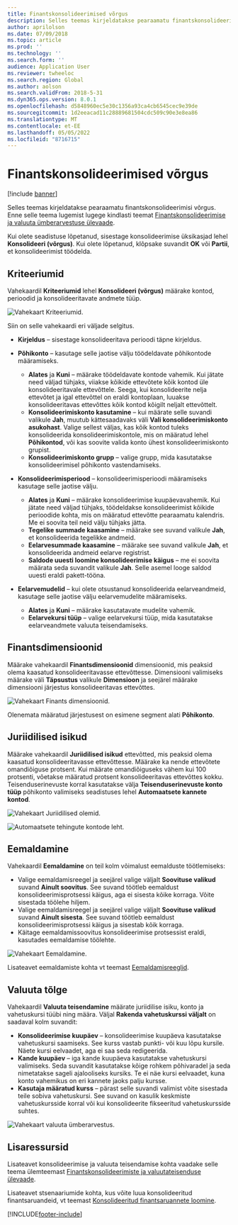 ```yaml
---
title: Finantskonsolideerimised võrgus
description: Selles teemas kirjeldatakse pearaamatu finantskonsolideerimisi võrgus.
author: aprilolson
ms.date: 07/09/2018
ms.topic: article
ms.prod: ''
ms.technology: ''
ms.search.form: ''
audience: Application User
ms.reviewer: twheeloc
ms.search.region: Global
ms.author: aolson
ms.search.validFrom: 2018-5-31
ms.dyn365.ops.version: 8.0.1
ms.openlocfilehash: d5848960ec5e30c1356a93ca4cb6545cec9e39de
ms.sourcegitcommit: 1d2eeacad11c28889681504cdc509c90e3e8ea86
ms.translationtype: MT
ms.contentlocale: et-EE
ms.lasthandoff: 05/05/2022
ms.locfileid: "8716715"
---
```

# <a name="online-financial-consolidations"></a>Finantskonsolideerimised võrgus

[!include [banner](../includes/banner.md)]

Selles teemas kirjeldatakse pearaamatu finantskonsolideerimisi võrgus. Enne selle teema lugemist lugege kindlasti teemat [Finantskonsolideerimise ja valuuta ümberarvestuse ülevaade](financial-consolidations-currency-translation.md).

Kui olete seadistuse lõpetanud, sisestage konsolideerimise üksikasjad lehel **Konsolideeri (võrgus)**. Kui olete lõpetanud, klõpsake suvandit **OK** või **Partii**, et konsolideerimist töödelda.

## <a name="criteria"></a>Kriteeriumid
Vahekaardil **Kriteeriumid** lehel **Konsolideeri (võrgus)** määrake kontod, perioodid ja konsolideeritavate andmete tüüp.

![Vahekaart Kriteeriumid.](./media/criteria-consolidate-online.png "Vahekaart Kriteeriumid")

Siin on selle vahekaardi eri väljade selgitus.

- **Kirjeldus** – sisestage konsolideeritava perioodi täpne kirjeldus.
- **Põhikonto** – kasutage selle jaotise välju töödeldavate põhikontode määramiseks.

    - **Alates** ja **Kuni** – määrake töödeldavate kontode vahemik. Kui jätate need väljad tühjaks, viiakse kõikide ettevõtete kõik kontod üle konsolideeritavale ettevõttele. Seega, kui konsolideerite nelja ettevõtet ja igal ettevõttel on eraldi kontoplaan, luuakse konsolideeritavas ettevõttes kõik kontod kõigilt neljalt ettevõttelt.
    - **Konsolideerimiskonto kasutamine** – kui määrate selle suvandi valikule **Jah**, muutub kättesaadavaks väli **Vali konsolideerimiskonto asukohast**. Valige sellest väljas, kas kõik kontod tuleks konsolideerida konsolideerimiskontole, mis on määratud lehel **Põhikontod**, või kas soovite valida konto ühest konsolideerimiskonto grupist.
    - **Konsolideerimiskonto grupp** – valige grupp, mida kasutatakse konsolideerimisel põhikonto vastendamiseks.

- **Konsolideerimisperiood** – konsolideerimisperioodi määramiseks kasutage selle jaotise välju.

    - **Alates** ja **Kuni** – määrake konsolideerimise kuupäevavahemik. Kui jätate need väljad tühjaks, töödeldakse konsolideerimist kõikide perioodide kohta, mis on määratud ettevõtte pearaamatu kalendris. Me ei soovita teil neid välju tühjaks jätta.
    - **Tegelike summade kaasamine** – määrake see suvand valikule **Jah**, et konsolideerida tegelikke andmeid.
    - **Eelarvesummade kaasamine** – määrake see suvand valikule **Jah**, et konsolideerida andmeid eelarve registrist.
    - **Saldode uuesti loomine konsolideerimise käigus** – me ei soovita määrata seda suvandit valikule **Jah**. Selle asemel looge saldod uuesti eraldi pakett-tööna.

- **Eelarvemudelid** – kui olete otsustanud konsolideerida eelarveandmeid, kasutage selle jaotise välju eelarvemudelite määramiseks.

    - **Alates** ja **Kuni** – määrake kasutatavate mudelite vahemik.
    - **Eelarvekursi tüüp** – valige eelarvekursi tüüp, mida kasutatakse eelarveandmete valuuta teisendamiseks.

## <a name="financial-dimensions"></a>Finantsdimensioonid
Määrake vahekaardil **Finantsdimensioonid** dimensioonid, mis peaksid olema kaasatud konsolideeritavasse ettevõttesse. Dimensiooni valimiseks määrake väli **Täpsustus** valikule **Dimensioon** ja seejärel määrake dimensiooni järjestus konsolideeritavas ettevõttes.

![Vahekaart Finants dimensioonid.](./media/financial-dimensions-cons.png "Vahekaart Finantsdimensioonid")

Olenemata määratud järjestusest on esimene segment alati **Põhikonto**.

## <a name="legal-entities"></a>Juriidilised isikud
Määrake vahekaardil **Juriidilised isikud** ettevõtted, mis peaksid olema kaasatud konsolideeritavasse ettevõttesse. Määrake ka nende ettevõtete omandiõiguse protsent. Kui määrate omandiõiguseks vähem kui 100 protsenti, võetakse määratud protsent konsolideeritavas ettevõttes kokku. Teisenduserinevuste korral kasutatakse välja **Teisenduserinevuste konto tüüp** põhikonto valimiseks seadistuses lehel **Automaatsete kannete kontod**.

![Vahekaart Juriidilised olemid.](./media/legal-entities-cons.png "Vahekaart Juriidilised olemid")

![Automaatsete tehingute kontode leht.](./media/accounts-for-automatic-cons.png "Automaatsete tehingute kontode leht")

## <a name="elimination"></a>Eemaldamine
Vahekaardil **Eemaldamine** on teil kolm võimalust eemalduste töötlemiseks:

- Valige eemaldamisreegel ja seejärel valige väljalt **Soovituse valikud** suvand **Ainult soovitus**. See suvand töötleb eemaldust konsolideerimisprotsessi käigus, aga ei sisesta kõike korraga. Võite sisestada töölehe hiljem.
- Valige eemaldamisreegel ja seejärel valige väljalt **Soovituse valikud** suvand **Ainult sisesta**. See suvand töötleb eemaldust konsolideerimisprotsessi käigus ja sisestab kõik korraga.
- Käitage eemaldamissoovitus konsolideerimise protsessist eraldi, kasutades eemaldamise töölehte.

![Vahekaart Eemaldamine.](./media/elimination-cons-onl.png "Vahekaart Eemaldamine")

Lisateavet eemaldamiste kohta vt teemast [Eemaldamisreeglid](./elimination-rules.md).

## <a name="currency-translation"></a>Valuuta tõlge
Vahekaardil **Valuuta teisendamine** määrate juriidilise isiku, konto ja vahetuskursi tüübi ning määra. Väljal **Rakenda vahetuskurssi väljalt** on saadaval kolm suvandit:

- **Konsolideerimise kuupäev** – konsolideerimise kuupäeva kasutatakse vahetuskursi saamiseks. See kurss vastab punkti- või kuu lõpu kursile. Näete kursi eelvaadet, aga ei saa seda redigeerida.
- **Kande kuupäev** – iga kande kuupäeva kasutatakse vahetuskursi valimiseks. Seda suvandit kasutatakse kõige rohkem põhivaradel ja seda nimetatakse sageli ajalooliseks kursiks. Te ei näe kursi eelvaadet, kuna konto vahemikus on eri kannete jaoks palju kursse.
- **Kasutaja määratud kurss** – pärast selle suvandi valimist võite sisestada teile sobiva vahetuskursi. See suvand on kasulik keskmiste vahetuskursside korral või kui konsolideerite fikseeritud vahetuskursside suhtes.

![Vahekaart valuuta ümberarvestus.](./media/currency-translation-cons-online.png "Vahekaart valuuta ümberarvestus")

## <a name="additional-resources"></a>Lisaressursid

Lisateavet konsolideerimise ja valuuta teisendamise kohta vaadake selle teema ülemteemast [Finantskonsolideerimiste ja valuutateisenduse ülevaade](./financial-consolidations-currency-translation.md).

Lisateavet stsenaariumide kohta, kus võite luua konsolideeritud finantsaruandeid, vt teemast [Konsolideeritud finantsaruannete loomine](./generating-consolidated-financial-statements.md).


[!INCLUDE[footer-include](../../includes/footer-banner.md)]
